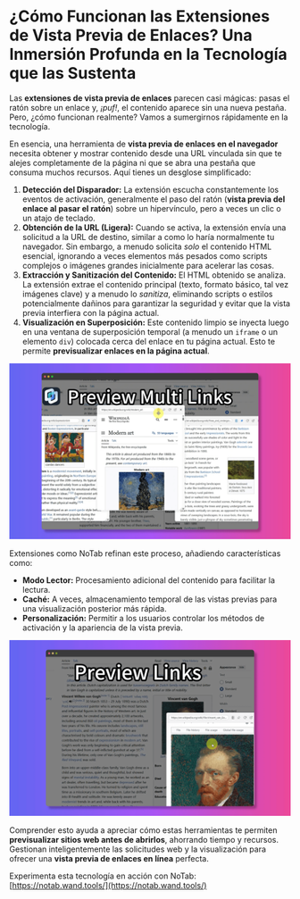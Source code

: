 # ¿Cómo Funcionan las Extensiones de Vista Previa de Enlaces? Una Inmersión Profunda en la Tecnología que las Sustenta

Las **extensiones de vista previa de enlaces** parecen casi mágicas: pasas el ratón sobre un enlace y, *¡puf!*, el contenido aparece sin una nueva pestaña. Pero, ¿cómo funcionan realmente? Vamos a sumergirnos rápidamente en la tecnología.

En esencia, una herramienta de **vista previa de enlaces en el navegador** necesita obtener y mostrar contenido desde una URL vinculada sin que te alejes completamente de la página ni que se abra una pestaña que consuma muchos recursos. Aquí tienes un desglose simplificado:

1.  **Detección del Disparador:** La extensión escucha constantemente los eventos de activación, generalmente el paso del ratón (**vista previa del enlace al pasar el ratón**) sobre un hipervínculo, pero a veces un clic o un atajo de teclado.
2.  **Obtención de la URL (Ligera):** Cuando se activa, la extensión envía una solicitud a la URL de destino, similar a como lo haría normalmente tu navegador. Sin embargo, a menudo solicita *solo* el contenido HTML esencial, ignorando a veces elementos más pesados como scripts complejos o imágenes grandes inicialmente para acelerar las cosas.
3.  **Extracción y Sanitización del Contenido:** El HTML obtenido se analiza. La extensión extrae el contenido principal (texto, formato básico, tal vez imágenes clave) y a menudo lo *sanitiza*, eliminando scripts o estilos potencialmente dañinos para garantizar la seguridad y evitar que la vista previa interfiera con la página actual.
4.  **Visualización en Superposición:** Este contenido limpio se inyecta luego en una ventana de superposición temporal (a menudo un `iframe` o un elemento `div`) colocada cerca del enlace en tu página actual. Esto te permite **previsualizar enlaces en la página actual**.

![Diagrama del proceso de vista previa de enlaces - conceptual](../images/notab1.png) <!-- Conceptual image -->

Extensiones como NoTab refinan este proceso, añadiendo características como:
*   **Modo Lector:** Procesamiento adicional del contenido para facilitar la lectura.
*   **Caché:** A veces, almacenamiento temporal de las vistas previas para una visualización posterior más rápida.
*   **Personalización:** Permitir a los usuarios controlar los métodos de activación y la apariencia de la vista previa.

![Interfaz de NoTab](../images/notab2.png)

Comprender esto ayuda a apreciar cómo estas herramientas te permiten **previsualizar sitios web antes de abrirlos**, ahorrando tiempo y recursos. Gestionan inteligentemente las solicitudes web y la visualización para ofrecer una **vista previa de enlaces en línea** perfecta.

Experimenta esta tecnología en acción con NoTab: [https://notab.wand.tools/](https://notab.wand.tools/)
